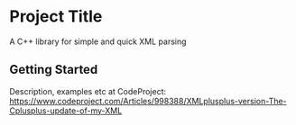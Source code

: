 # Project Title
A C++ library for simple and quick XML parsing

## Getting Started

Description, examples etc at CodeProject: https://www.codeproject.com/Articles/998388/XMLplusplus-version-The-Cplusplus-update-of-my-XML

